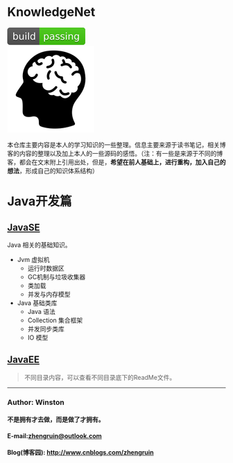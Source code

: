 # KnowledgeNet
![](/images/logo/passing.svg) <br>
![knowledgenet-logo]

本仓库主要内容是本人的学习知识的一些整理。信息主要来源于读书笔记，相关博客的内容的整理以及加上本人的一些源码的感悟。（注：有一些是来源于不同的博客，都会在文末附上引用出处，但是，**希望在前人基础上，进行重构，加入自己的想法**，形成自己的知识体系结构）


# Java开发篇

## [**JavaSE**](/javase)
Java 相关的基础知识。
- Jvm 虚拟机
    - 运行时数据区
    - GC机制与垃圾收集器
    - 类加载
    - 并发与内存模型
- Java 基础类库
    - Java 语法
    - Collection 集合框架
    - 并发同步类库
    - IO 模型

## [**JavaEE**](/javaee)









> 不同目录内容，可以查看不同目录底下的ReadMe文件。


***
### Author: Winston
#### 不是拥有才去做，而是做了才拥有。
#### E-mail:zhengruin@outlook.com 
#### Blog(博客园): http://www.cnblogs.com/zhengruin

[knowledgenet-logo]: /images/brain.png





